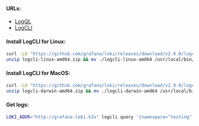 #### URLs:
- [LogQL](https://grafana.com/docs/loki/latest/logql/)
- [LogCLI](https://grafana.com/docs/loki/latest/tools/logcli/)

#### Install LogCLI for Linux:
```bash
curl -LO "https://github.com/grafana/loki/releases/download/v2.9.0/logcli-linux-amd64.zip" && \
unzip logcli-linux-amd64.zip && mv ./logcli-linux-amd64 /usr/local/bin/logcli && rm -f logcli-linux-amd64.zip
```

#### Install LogCLI for MacOS:
```bash
curl -LO "https://github.com/grafana/loki/releases/download/v2.9.0/logcli-darwin-amd64.zip" && \
unzip logcli-darwin-amd64.zip && mv ./logcli-darwin-amd64 /usr/local/bin/logcli && rm -f logcli-darwin-amd64.zip
```

#### Get logs:
```bash
LOKI_ADDR="http://grafana-loki.k3s" logcli query '{namespace="testing",pod="test-app-1",container="app"}'
```
